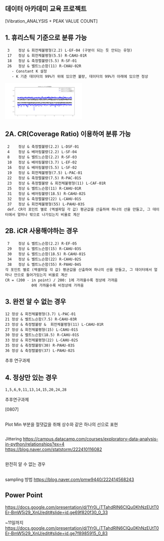 ## 데이터 아카데미 교육 프로젝트 

[Vibration_ANALYSIS + PEAK VALUE COUNT]
## 1. 휴리스틱 기준으로 분류 가능
     3    정상 & 회전체불평형(2.2) L-EF-04 (구분이 되는 듯 안되는 유형)
     17   정상 & 회전체불평형(5.5) R-CAHU-01R
     18   정상 & 축정렬불량(5.5) R-SF-01   
     26   정상 & 벨트느슨함(11) R-CHAU-02R
       - Constant K 설정
       - K 기준 데이터의 99%가 위에 있으면 불량, 데이터의 99%가 아래에 있으면 정상
       
<img width="50%" src="https://github.com/seohyunjun/data_academy/blob/main/plot/vibration_peak_plot3/3_vibration_2.2_L-EF-04_%ED%9A%8C%EC%A0%84%EC%B2%B4%EB%B6%88%ED%8F%89%ED%98%95.jpg?raw=true"/>
       
## 2A. CR(Coverage Ratio) 이용하여 분류 가능
     2    정상 & 축정렬불량(2.2) L-DSF-01
     4    정상 & 베어링불량(2.2) L-SF-04
     8    정상 & 벨트느슨함(2.2) R-SF-03
     10   정상 & 베어링불량(3.7) L-EF-02
     16   정상 & 베어링불량(5.5) L-SF-02
     19   정상 & 회전체불평형(7.5) L-PAC-01
     22   정상 & 축정렬불량(7.5) R-PAC-01S
     23   정상 & 축정렬불량 & 회전체불평형(11) L-CAF-01R
     25   정상 & 벨트느슨함(11) R-CAHU-01R
     31   정상 & 베어링불량(18.5) R-CAHU-02S
     32   정상 & 축정렬불량(22) L-CAHU-01S
     37   정상 & 회전체불평형(55) L-PAHU-03S
     def. CR각 포인트 별로 (엑셀파일 각 값) 평균값을 산출하여 하나의 선을 만들고, 그 데이터에서 얼마나 밖으로 나가있는지 비율로 계산
    
## 2B. iCR 사용해야하는 경우
     7    정상 & 벨트느슨함(2.2) R-EF-05
     29   정상 & 벨트느슨함(15) R-CAHU-03S
     30   정상 & 벨트느슨함(18.5) R-CAHU-01S
     34   정상 & 벨트느슨함(22) R-CAHU-02S
     38   정상 & 벨트느슨함(55) R-PAHU-04S 
    각 포인트 별로 (엑셀파일 각 값) 평균값을 산출하여 하나의 선을 만들고, 그 데이터에서 얼마나 안으로 들어가있는지 비율로 계산
    CR = (200 - in point) / 200: 1에 가까울수록 정상에 가까움
			    0에 가까울수록 비정상에 가까움

## 3. 완전 알 수 없는 경우
    12 정상 & 회전체불평형(3.7) L-PAC-01
    21 정상 & 벨트느슨함(7.5) R-CAHU-03R
    23 정상 & 축정렬불량 &  회전체불평형(11) L-CAHU-01R
    27 정상 & 회전체불평형(15) L-CAHU-01S
    30 정상 & 벨트느슨함(18.5) R-CAHU-01S
    33 정상 & 회전체불평형(22) L-CAHU-02S
    35 정상 & 축정렬불량(30) R-PAHU-03S
    36 정상 & 축정렬불량(37) L-PAHU-02S

   추후 연구과제

## 4. 정상만 있는 경우
    1,5,6,9,11,13,14,15,20,24,28

   추후연구과제




[0807]
## 
Plot Min 부분을 절댓값을 취해 상수와 같은 하나의 선으로 표현 

## 
Jittering
https://campus.datacamp.com/courses/exploratory-data-analysis-in-python/relationships?ex=4
https://blog.naver.com/statstorm/222410116082


##
완전히 알 수 없는 경우

##
sampling 방법
https://blog.naver.com/pmw9440/222414568243


## Power Point
https://docs.google.com/presentation/d/1Yr0i_iTTahdRIN6ClQu0KhNzEUtT0Er-BmW5j29_XnU/edit#slide=id.ge69f820f30_0_33

~11일까지 
https://docs.google.com/presentation/d/1Yr0i_iTTahdRIN6ClQu0KhNzEUtT0Er-BmW5j29_XnU/edit#slide=id.ge7f8985915_0_83
